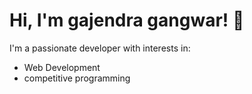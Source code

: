 # Hi, I'm gajendra gangwar! 👋

I'm a passionate developer with interests in:
- Web Development
- competitive programming
